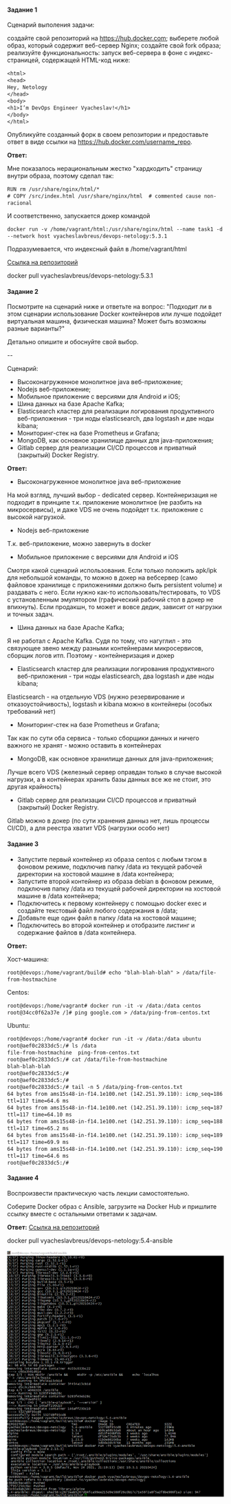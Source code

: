 #### Задание 1

Сценарий выполения задачи:

создайте свой репозиторий на https://hub.docker.com;
выберете любой образ, который содержит веб-сервер Nginx;
создайте свой fork образа;
реализуйте функциональность: запуск веб-сервера в фоне с индекс-страницей, содержащей HTML-код ниже:

```
<html>
<head>
Hey, Netology
</head>
<body>
<h1>I’m DevOps Engineer Vyacheslav!</h1>
</body>
</html>
```
Опубликуйте созданный форк в своем репозитории и предоставьте ответ в виде ссылки на https://hub.docker.com/username_repo.


**Ответ:**

Мне показалось нерациональным жестко "хардкодить" страницу внутри образа, поэтому сделал так:

```
RUN rm /usr/share/nginx/html/*
# COPY /src/index.html /usr/share/nginx/html  # commented cause non-racional
```
И соответственно, запускается докер командой

```
docker run -v /home/vagrant/html:/usr/share/nginx/html --name task1 -d --network host vyacheslavbreus/devops-netology:5.3.1
```
Подразумевается, что индексный файл в /home/vagrant/html

[Ссылка на репозиторий](https://hub.docker.com/r/vyacheslavbreus/devops-netology/tags)

docker pull vyacheslavbreus/devops-netology:5.3.1

#### Задание 2

Посмотрите на сценарий ниже и ответьте на вопрос: "Подходит ли в этом сценарии использование Docker контейнеров или лучше подойдет виртуальная машина, физическая машина? Может быть возможны разные варианты?"

Детально опишите и обоснуйте свой выбор.

--

Сценарий:

* Высоконагруженное монолитное java веб-приложение;
* Nodejs веб-приложение;
* Мобильное приложение c версиями для Android и iOS;
* Шина данных на базе Apache Kafka;
* Elasticsearch кластер для реализации логирования продуктивного веб-приложения - три ноды elasticsearch, два logstash и две ноды kibana;
* Мониторинг-стек на базе Prometheus и Grafana;
* MongoDB, как основное хранилище данных для java-приложения;
* Gitlab сервер для реализации CI/CD процессов и приватный (закрытый) Docker Registry.

**Ответ:**

* Высоконагруженное монолитное java веб-приложение

На мой взгляд, лучший выбор - dedicated сервер. Контейнеризация не подходит в принципе т.к. приложение монолитное (не разбить на микросервисы), и даже VDS не очень подойдет т.к. приложение с высокой нагрузкой.

* Nodejs веб-приложение

Т.к. веб-приложение, можно завернуть в docker

* Мобильное приложение c версиями для Android и iOS

Смотря какой сценарий использования. Если только положить apk/ipk для небольшой команды, то можно в докер на вебсервер (само файловое хранилище с приложениями должно быть persistent volume) и раздавать с него. Если нужно как-то использовать/тестировать, то VDS с установленным эмулятором (графический рабочий стол в докер не впихнуть). Если продакшн, то может и вовсе дедик, зависит от нагрузки и точных задач.

* Шина данных на базе Apache Kafka;

Я не работал с Apache Kafka. Судя по тому, что нагуглил - это связующее звено между разными контейнерами микросервисов, сборщик логов итп. Поэтому - контейнеризация и докер

* Elasticsearch кластер для реализации логирования продуктивного веб-приложения - три ноды elasticsearch, два logstash и две ноды kibana;

Elasticsearch - на отдельную VDS (нужно резервирование и отказоустойчивость), logstash и kibana можно в контейнеры (особых требований нет)

* Мониторинг-стек на базе Prometheus и Grafana;

Так как по сути оба сервиса - только сборщики данных и ничего важного не хранят - можно оставить в контейнерах

* MongoDB, как основное хранилище данных для java-приложения;

Лучше всего VDS (железный сервер оправдан только в случае высокой нагрузки, а в контейнерах хранить базы данных все же не стоит, это другая крайность)

* Gitlab сервер для реализации CI/CD процессов и приватный (закрытый) Docker Registry.

Gitlab можно в докер (по сути хранения данныз нет, лишь процессы CI/CD), а для реестра хватит VDS (нагрузки особо нет) 

#### Задание 3

* Запустите первый контейнер из образа centos c любым тэгом в фоновом режиме, подключив папку /data из текущей рабочей директории на хостовой машине в /data контейнера;
* Запустите второй контейнер из образа debian в фоновом режиме, подключив папку /data из текущей рабочей директории на хостовой машине в /data контейнера;
* Подключитесь к первому контейнеру с помощью docker exec и создайте текстовый файл любого содержания в /data;
* Добавьте еще один файл в папку /data на хостовой машине;
* Подключитесь во второй контейнер и отобразите листинг и содержание файлов в /data контейнера.

**Ответ:**

Хост-машина:

```
root@devops:/home/vagrant/build# echo "blah-blah-blah" > /data/file-from-hostmachine

```

Centos:

```
root@devops:/home/vagrant# docker run -it -v /data:/data centos
root@34cc0f62a37e /]# ping google.com > /data/ping-from-centos.txt

```

Ubuntu:

```
root@devops:/home/vagrant# docker run -it -v /data:/data ubuntu
root@aef0c2833dc5:/# ls /data
file-from-hostmachine  ping-from-centos.txt
root@aef0c2833dc5:/# cat /data/file-from-hostmachine
blah-blah-blah
root@aef0c2833dc5:/#
root@aef0c2833dc5:/#
root@aef0c2833dc5:/# tail -n 5 /data/ping-from-centos.txt
64 bytes from ams15s48-in-f14.1e100.net (142.251.39.110): icmp_seq=186 ttl=117 time=64.6 ms
64 bytes from ams15s48-in-f14.1e100.net (142.251.39.110): icmp_seq=187 ttl=117 time=64.10 ms
64 bytes from ams15s48-in-f14.1e100.net (142.251.39.110): icmp_seq=188 ttl=117 time=65.2 ms
64 bytes from ams15s48-in-f14.1e100.net (142.251.39.110): icmp_seq=189 ttl=117 time=69.9 ms
64 bytes from ams15s48-in-f14.1e100.net (142.251.39.110): icmp_seq=190 ttl=117 time=64.6 ms
root@aef0c2833dc5:/#

```


#### Задание 4

Воспроизвести практическую часть лекции самостоятельно.

Соберите Docker образ с Ansible, загрузите на Docker Hub и пришлите ссылку вместе с остальными ответами к задачам.

**Ответ:**
[Ссылка на репозиторий](https://hub.docker.com/r/vyacheslavbreus/devops-netology/tags)

docker pull vyacheslavbreus/devops-netology:5.4-ansible

<img src="img\pic2.png">
